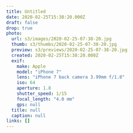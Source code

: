 ```yaml
---
title: Untitled
date: 2020-02-25T15:38:20.000Z
draft: false
drop: true
photo:
  url: s3/images/2020-02-25-07-38-20.jpg
  thumb: s3/thumbs/2020-02-25-07-38-20.jpg
  preview: s3/previews/2020-02-25-07-38-20.jpg
  created: 2020-02-25T15:38:20.000Z
  exif:
    make: Apple
    model: "iPhone 7"
    lens: "iPhone 7 back camera 3.99mm f/1.8"
    iso: 64
    aperture: 1.8
    shutter_speed: 1/15
    focal_length: "4.0 mm"
    gps: null
  title: null
  caption: null
links: []
---
```

